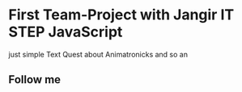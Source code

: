 # First Team-Project with Jangir IT STEP JavaScript

just simple Text Quest about Animatronicks and so an

## Follow me

